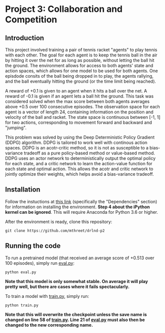# Project 3: Collaboration and Competition

## Introduction

This project involved training a pair of tennis racket "agents" to play tennis with each other. The goal for each agent is to keep the tennis ball in the air  by hitting it over the net for as long as possible, without letting the ball hit the ground. The environment allows for access to both agents' state and action spaces, which allows for one model to be used for both agents. One episdode consits of the ball being dropped in to play, the agents rallying, and the ball eventually hitting the ground (or the time limit being reached).

A reward of +0.1 is given to an agent when it hits a ball over the net. A reward of -0.1 is given if an agent lets a ball hit the ground. This task was considered solved when the max score between both agents averages above +0.5 over 100 consecutive episodes. The observation space for each agent is a vector of length 24, containing information on the position and velocity of the ball and racket. The state space is continuous between [-1, 1] for two actions, corresponding to movement forward and backward and "jumping".

This problem was solved by using the Deep Deterministic Policy Gradient (DDPG) algorithm. DDPG is tailored to work well with continous action spaces. DDPG is an acotr-critic method, so it is not as susceptible to a bias-variance tradeoff as a pure policy-based method or value-based method. DDPG uses an actor network to deterministically output the optimal policy for each state, and a critic network to learn the action-value function for each state and optimal action. This allows the acotr and critic network to jointly optimize their weights, which helps avoid a bias-variance tradeoff.

## Installation
Follow the instuctions at [this link](https://github.com/udacity/deep-reinforcement-learning#dependencies) (specifically the "Dependencies" section) for information on installing the environment. **Step 4 about the iPython kernel can be ignored**. This will require Anaconda for Python 3.6 or higher.

After the environment is ready, clone this repository:
```
git clone https://github.com/mthreet/drlnd-p2
```

## Running the code
To run a pretrained model (that received an average score of +0.513 over 100 episodes), simply run [eval.py](eval.py):
```
python eval.py
```
**Note that this model is only somewhat stable. On average it will play pretty well, but there are cases where it fails spectacularly.**

To train a model with [train.py](train.py), simply run:
```
python train.py
```
**Note that this will overwrite the checkpoint unless the save name is changed on line 58 of [train.py](train.py). Line 21 of [eval.py](eval.py) must also then be changed to the new corresponding name.**